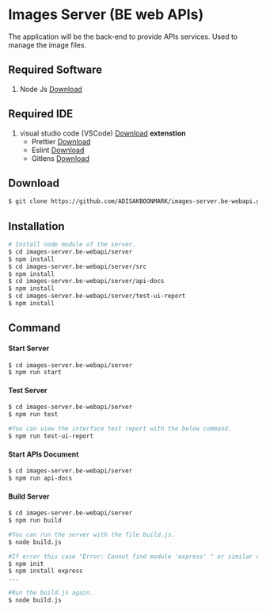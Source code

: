 # Images Server (BE web APIs)
The application will be the back-end to provide APIs services. Used to manage the image files.

## Required Software
1. Node Js [Download](https://nodejs.org/en/)

## Required IDE
1. visual studio code (VSCode) [Download](https://code.visualstudio.com/)
  **extenstion**
    - Prettier [Download](https://marketplace.visualstudio.com/items?itemName=esbenp.prettier-vscode)
    - Eslint [Download](https://marketplace.visualstudio.com/items?itemName=dbaeumer.vscode-eslint)
    - Gitlens [Download](https://marketplace.visualstudio.com/items?itemName=eamodio.gitlens)

## Download 
```bash
$ git clone https://github.com/ADISAKBOONMARK/images-server.be-webapi.git
```

## Installation 
```bash
# Install node module of the server.
$ cd images-server.be-webapi/server
$ npm install
$ cd images-server.be-webapi/server/src
$ npm install
$ cd images-server.be-webapi/server/api-docs
$ npm install
$ cd images-server.be-webapi/server/test-ui-report
$ npm install
```

## Command

#### Start Server
```bash
$ cd images-server.be-webapi/server
$ npm run start
```

#### Test Server
```bash
$ cd images-server.be-webapi/server
$ npm run test

#You can view the interface test report with the below command.
$ npm run test-ui-report
```

#### Start APIs Document
```bash
$ cd images-server.be-webapi/server
$ npm run api-docs
```

#### Build Server
```bash
$ cd images-server.be-webapi/server
$ npm run build

#You can run the server with the file build.js.
$ node build.js

#If error this case "Error: Cannot find module 'express' " or similar case.
$ npm init
$ npm install express
...

#Run the build.js again.
$ node build.js
```
